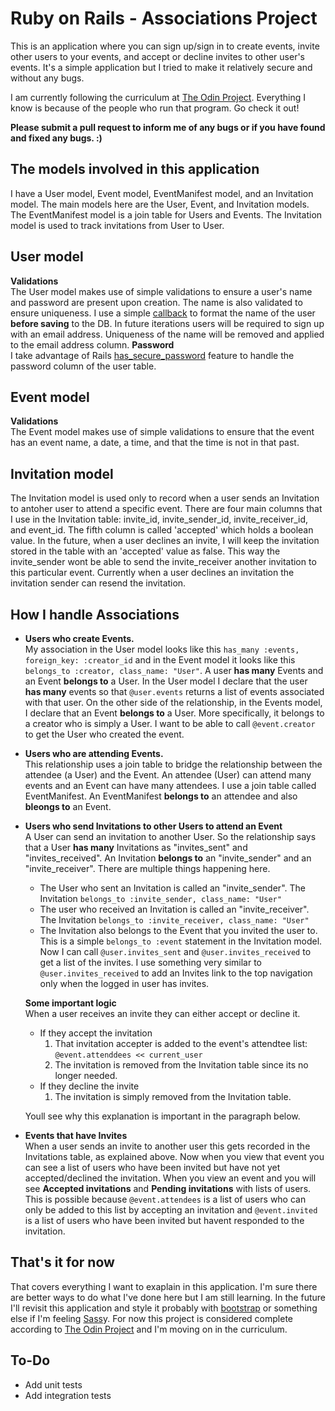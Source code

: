 # Ruby on Rails - Associations Project
This is an application where you can sign up/sign in to create events, invite other users to your events, and accept or decline invites to other user's events. It's a simple application but I tried to make it relatively secure and without any bugs. 

I am currently following the curriculum at [The Odin Project](https://www.theodinproject.com "The Odin Project"). Everything I know is because of the people who run that program. Go check it out!

**Please submit a pull request to inform me of any bugs or if you have found and fixed any bugs. :)** 

## The models involved in this application
I have a User model, Event model, EventManifest model, and an Invitation model. The main models here are the User, Event, and Invitation models. The EventManifest model is a join table for Users and Events. The Invitation model is used to track invitations from User to User.
## User model
**Validations**  
The User model makes use of simple validations to ensure a user's name and password are present upon creation. The name is also validated to ensure uniqueness. I use a simple [callback](https://api.rubyonrails.org/classes/ActiveRecord/Callbacks.html "Rails API") to format the name of the user **before saving** to the DB. In future iterations users will be required to sign up with an email address. Uniqueness of the name will be removed and applied to the email address column. 
**Password**  
I take advantage of Rails [has_secure_password](https://api.rubyonrails.org/classes/ActiveModel/SecurePassword/ClassMethods.html#method-i-has_secure_password "Rails API") feature to handle the password column of the user table. 

## Event model
**Validations**  
The Event model makes use of simple validations to ensure that the event has an event name, a date, a time, and that the time is not in that past. 

## Invitation model
The Invitation model is used only to record when a user sends an Invitation to antoher user to attend a specific event. There are four main columns that I use in the Invitation table: invite_id, invite_sender_id, invite_receiver_id, and event_id. The  fifth column is called 'accepted' which holds a boolean value. In the future, when a user declines an invite, I will keep the invitation stored in the table with an 'accepted' value as false. This way the invite_sender wont be able to send the invite_receiver another invitation to this particular event. Currently when a user declines an invitation the invitation sender can resend the invitation. 

## How I handle Associations
* **Users who create Events.**  
My association in the User model looks like this ``has_many :events, foreign_key: :creator_id`` and in the Event model it looks like this ``belongs_to :creator, class_name: "User"``. A user **has many** Events and an Event **belongs to** a User. In the User model I declare that the user **has many** events so that ```@user.events``` returns a list of events associated with that user. On the other side of the relationship, in the Events model, I declare that an Event **belongs to** a User. More specifically, it belongs to a creator who is simply a User. I want to be able to call ``@event.creator`` to get the User who created the event. 

* **Users who are attending Events.**  
This relationship uses a join table to bridge the relationship between the attendee (a User) and the Event. An attendee (User) can attend many events and an Event can have many attendees. I use a join table called EventManifest. An EventManifest **belongs to** an attendee and also **bleongs to** an Event.

* **Users who send Invitations to other Users to attend an Event**  
A User can send an invitation to another User. So the relationship says that a User **has many** Invitations as "invites_sent" and "invites_received". An Invitation **belongs to** an "invite_sender" and an "invite_receiver". There are multiple things happening here.  
    * The User who sent an Invitation is called an "invite_sender". The Invitation ``belongs_to :invite_sender, class_name: "User"``
    * The user who received an Invitation is called an "invite_receiver". The Invitation ``belongs_to :invite_receiver, class_name: "User"`` 
    * The Invitation also belongs to the Event that you invited the user to. This is a simple ``belongs_to :event`` statement in the Invitation model.
Now I can call ```@user.invites_sent``` and ```@user.invites_received``` to get a list of the invites. I use something very similar to ```@user.invites_received``` to add an Invites link to the top navigation only when the logged in user has invites.  

    **Some important logic**  
    When a user receives an invite they can either accept or decline it.  
    * If they accept the invitation
        1) That invitation accepter is added to the event's attendtee list: ```@event.attenddees << current_user```
        2) The invitation is removed from the Invitation table since its no longer needed.  
    * If they decline the invite
        1) The invitation is simply removed from the Invitation table.  

    Youll see why this explanation is important in the paragraph below. 


* **Events that have Invites**  
When a user sends an invite to another user this gets recorded in the Invitations table, as explained above. Now when you view that event you can see a list of users who have been invited but have not yet accepted/declined the invitation. When you view an event and you will see **Accepted invitations** and **Pending invitations** with lists of users. This is possible because ```@event.attendees``` is a list of users who can only be added to this list by accepting an invitation and ```@event.invited``` is a list of users who have been invited but havent responded to the invitation. 

## That's it for now
That covers everything I want to exaplain in this application. I'm sure there are better ways to do what I've done here but I am still learning. In the future I'll revisit this application and style it probably with [bootstrap](https://getbootstrap.com/, "Bootstrap") or something else if I'm feeling [Sass](https://sass-lang.com/, "Sass")y. For now this project is considered complete according to [The Odin Project](https://www.theodinproject.com/courses/ruby-on-rails/lessons/associations#project-private-events, "project-private-events") and I'm moving on in the curriculum.  

## To-Do
* Add unit tests
* Add integration tests